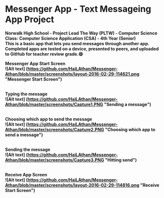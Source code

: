# Messenger App - Text Messageing App Project
<b>Norwalk High School - Project Lead The Way (PLTW) - Computer Science<br>
<b>Class:<b> Computer Science Application (CSA) - 4th Year (Senior) <br> 
This is a basic app that lets you send messages through another app.<br>
Completed apps are tested on a device, presented to peers, and uploaded to GitHub for teacher review grade.:smile:<br>

<b>Messenger App Start Screen <br>
![Alt text] (https://github.com/HaiLAthan/Messenger-Athan/blob/master/screenshots/layout-2016-02-29-114621.png "Messenger Start Screen")<br><br>

<b>Typing the message <br>
![Alt text] (https://github.com/HaiLAthan/Messenger-Athan/blob/master/screenshots/Capture1.PNG "Sending a message")<br><br>

<b>Choosing which app to send the message <br>
![Alt text] (https://github.com/HaiLAthan/Messenger-Athan/blob/master/screenshots/Capture2.PNG "Choosing which app to send a message")<br><br>

<b>Sending the message <br>
![Alt text] (https://github.com/HaiLAthan/Messenger-Athan/blob/master/screenshots/Capture3.PNG "Hitting send")<br><br>

<b>Receive App Screen<br>
![Alt text] (https://github.com/HaiLAthan/Messenger-Athan/blob/master/screenshots/layout-2016-02-29-114816.png "Receive Start Screen")
